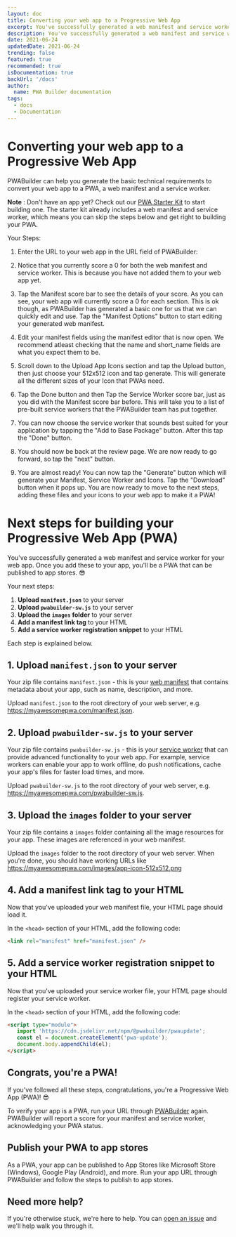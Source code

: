 ```yaml
---
layout: doc
title: Converting your web app to a Progressive Web App
excerpt: You've successfully generated a web manifest and service worker for your web app
description: You've successfully generated a web manifest and service worker for your web app. Once you add these to your app, you'll be a PWA!
date: 2021-06-24
updatedDate: 2021-06-24
trending: false
featured: true
recommended: true
isDocumentation: true
backUrl: '/docs'
author:
  name: PWA Builder documentation
tags:
  - docs
  - Documentation
---
```


# Converting your web app to a Progressive Web App
PWABuilder can help you generate the basic technical requirements to convert your web app to a PWA, a web manifest and a service worker.

**Note** : Don't have an app yet? Check out our [PWA Starter Kit](https://github.com/pwa-builder/pwa-starter/) to start building one. The starter kit already includes a web manifest and service worker,
which means you can skip the steps below and get right to building your PWA.

Your Steps:
1. Enter the URL to your web app in the URL field of PWABuilder:

2. Notice that you currently score a 0 for both the web manifest and service worker. This is because you have not added them to your web app yet.

3. Tap the Manifest score bar to see the details of your score. As you can see, your web app will currently score a 0 for each section. This is ok though, as PWABuilder has generated a basic one for us that we can quickly edit and use. Tap the "Manifest Options" button to start editing your generated web manifest.

4. Edit your manifest fields using the manifest editor that is now open. We recommend atleast checking that the name and short_name fields are what you expect them to be.

5. Scroll down to the Upload App Icons section and tap the Upload button, then just choose your 512x512 icon and tap generate. This will generate all the different sizes of your Icon that PWAs need.

6. Tap the Done button and then Tap the Service Worker score bar, just as you did with the Manifest score bar before. This will take you to a list of pre-built service workers that the PWABuilder team has put together.

7. You can now choose the service worker that sounds best suited for your application by tapping the "Add to Base Package" button. After this tap the "Done" button.

8. You should now be back at the review page. We are now ready to go forward, so tap the "next" button.

9. You are almost ready! You can now tap the "Generate" button which will generate your Manifest, Service Worker and Icons. Tap the "Download" button when it pops up. You are now ready to move to the next steps, adding these files and your icons to your web app to make it a PWA!

# Next steps for building your Progressive Web App (PWA)
You've successfully generated a web manifest and service worker for your web app. Once you add these to your app, you'll be a PWA that can be published to app stores. 😎 

Your next steps:
1. **Upload `manifest.json`** to your server
2. **Upload `pwabuilder-sw.js`** to your server
3. **Upload the `images` folder** to your server
4. **Add a manifest link tag** to your HTML
5. **Add a service worker registration snippet** to your HTML

Each step is explained below.

## 1. Upload `manifest.json` to your server

Your zip file contains `manifest.json` - this is your [web manifest](https://www.w3.org/TR/appmanifest/) that contains metadata about your app, such as name, description, and more. 

Upload `manifest.json` to the root directory of your web server, e.g. https://myawesomepwa.com/manifest.json.

## 2. Upload `pwabuilder-sw.js` to your server

Your zip file contains `pwabuilder-sw.js` - this is your [service worker](https://web.dev/codelab-service-workers/) that can provide advanced functionality to your web app. For example, service workers can enable your app to work offline, do push notifications, cache your app's files for faster load times, and more.

Upload `pwabuilder-sw.js` to the root directory of your web server, e.g. https://myawesomepwa.com/pwabuilder-sw.js.

## 3. Upload the `images` folder to your server

Your zip file contains a `images` folder containing all the image resources for your app. These images are referenced in your web manifest.

Upload the `images` folder to the root directory of your web server. When you're done, you should have working URLs like https://myawesomepwa.com/images/app-icon-512x512.png

## 4. Add a manifest link tag to your HTML

Now that you've uploaded your web manifest file, your HTML page should load it. 

In the `<head>` section of your HTML, add the following code:

```html
<link rel="manifest" href="manifest.json" />
```

## 5. Add a service worker registration snippet to your HTML

Now that you've uploaded your service worker file, your HTML page should register your service worker.

In the `<head>` section of your HTML, add the following code:

```html
<script type="module">
   import 'https://cdn.jsdelivr.net/npm/@pwabuilder/pwaupdate';
   const el = document.createElement('pwa-update');
   document.body.appendChild(el);
</script>
```

## Congrats, you're a PWA!

If you've followed all these steps, congratulations, you're a Progressive Web App (PWA)! 😎

To verify your app is a PWA, run your URL through [PWABuilder](https://pwabuilder.com) again. PWABuilder will report a score for your manifest and service worker, acknowledging your PWA status.

## Publish your PWA to app stores

As a PWA, your app can be published to App Stores like Microsoft Store (Windows), Google Play (Android), and more. Run your app URL through PWABuilder and follow the steps to publish to app stores.

## Need more help?

If you're otherwise stuck, we're here to help. You can [open an issue](https://github.com/pwa-builder/pwabuilder/issues) and we'll help walk you through it.